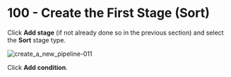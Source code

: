 # 100 - Create the First Stage (Sort)



Click **Add stage** (if not already done so in the previous section) and select the **Sort** stage type.

![create_a_new_pipeline-011](https://github.com/user-attachments/assets/4655f414-25d0-463f-87b9-a27ec5c02250)

Click **Add condition**.
